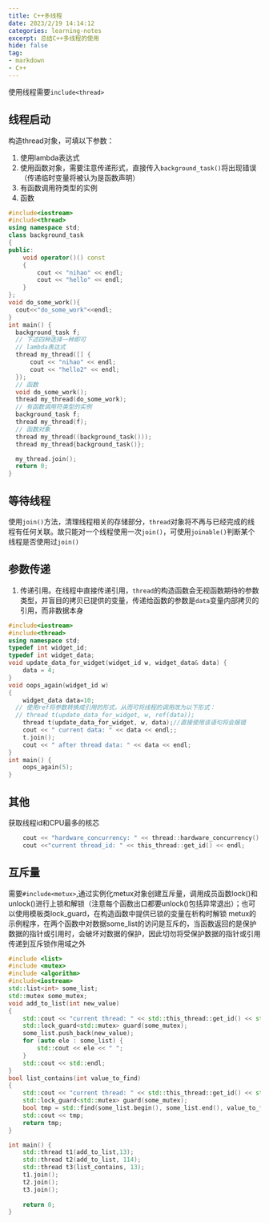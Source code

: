 ```yaml
---
title: C++多线程
date: 2023/2/19 14:14:12
categories: learning-notes
excerpt: 总结C++多线程的使用
hide: false
tag: 
- markdown
- C++
---
```


使用线程需要`include<thread>`
## 线程启动
构造thread对象，可填以下参数：
1. 使用lambda表达式
2. 使用函数对象，需要注意传递形式，直接传入`background_task()`将出现错误（传递临时变量将被认为是函数声明）
3. 有函数调用符类型的实例
4. 函数
```C++
#include<iostream>
#include<thread>
using namespace std;
class background_task
{
public:
    void operator()() const
    {
        cout << "nihao" << endl;
        cout << "hello" << endl;
    }
};
void do_some_work(){
  cout<<"do_some_work"<<endl;
}
int main() {
  background_task f;
  // 下述四种选择一种即可
  // lambda表达式
  thread my_thread([] {
      cout << "nihao" << endl;
      cout << "hello2" << endl;
  });
  // 函数
  void do_some_work();
  thread my_thread(do_some_work);
  // 有函数调用符类型的实例
  background_task f;
  thread my_thread(f);
  // 函数对象
  thread my_thread((background_task()));  
  thread my_thread{background_task()};   

  my_thread.join();
  return 0;
}
```
## 等待线程
使用`join()`方法，清理线程相关的存储部分，`thread`对象将不再与已经完成的线程有任何关联。故只能对一个线程使用一次`join()`，可使用`joinable()`判断某个线程是否使用过`join()`

## 参数传递
1. 传递引用。在线程中直接传递引用，`thread`的构造函数会无视函数期待的参数类型，并盲目的拷贝已提供的变量，传递给函数的参数是`data`变量内部拷贝的引用，而非数据本身
```C++
#include<iostream>
#include<thread>
using namespace std;
typedef int widget_id;
typedef int widget_data;
void update_data_for_widget(widget_id w, widget_data& data) {
	data = 4;
}
void oops_again(widget_id w)
{
	widget_data data=10;
  // 使用ref将参数转换成引用的形式，从而可将线程的调用改为以下形式：
  // thread t(update_data_for_widget, w, ref(data));
	thread t(update_data_for_widget, w, data);//直接使用该语句将会报错
	cout << " current data: " << data << endl;;
	t.join();
	cout << " after thread data: " << data << endl;
}
int main() {
	oops_again(5);
}

```
## 其他
获取线程id和CPU最多的核芯
```C++
	cout << "hardware_concurrency: " << thread::hardware_concurrency() << endl;
	cout <<"current thread_id: " << this_thread::get_id() << endl;
```
## 互斥量
需要`#include<metux>`,通过实例化metux对象创建互斥量，调用成员函数lock()和unlock()进行上锁和解锁（注意每个函数出口都要unlock()包括异常退出）；也可以使用模板类lock_guard，在构造函数中提供已锁的变量在析构时解锁
metux的示例程序，在两个函数中对数据some_list的访问是互斥的，当函数返回的是保护数据的指针或引用时，会破坏对数据的保护，因此切勿将受保护数据的指针或引用传递到互斥锁作用域之外
```C++
#include <list>
#include <mutex>
#include <algorithm>
#include<iostream>
std::list<int> some_list;
std::mutex some_mutex;   
void add_to_list(int new_value)
{
	std::cout << "current thread: " << std::this_thread::get_id() << std::endl;
	std::lock_guard<std::mutex> guard(some_mutex);
	some_list.push_back(new_value);
	for (auto ele : some_list) {
		std::cout << ele << " ";
	}
	std::cout << std::endl;
}
bool list_contains(int value_to_find)
{
	std::cout << "current thread: " << std::this_thread::get_id() << std::endl;
	std::lock_guard<std::mutex> guard(some_mutex); 
	bool tmp = std::find(some_list.begin(), some_list.end(), value_to_find) != some_list.end();
	std::cout << tmp;
	return tmp;
}

int main() {
	std::thread t1(add_to_list,13);
	std::thread t2(add_to_list, 114);
	std::thread t3(list_contains, 13);
	t1.join();
	t2.join();
	t3.join();
	
	return 0;
}
```







[^1]:[C++ Concurrency In Action](https://www.bookstack.cn/read/Cpp_Concurrency_In_Action/content-chapter2-2.1-chinese.md)